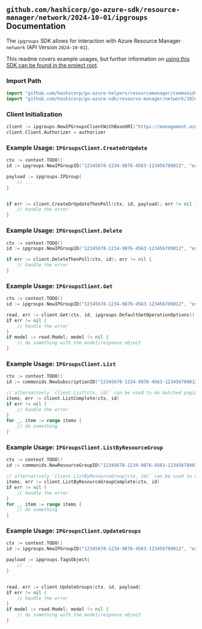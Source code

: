 
## `github.com/hashicorp/go-azure-sdk/resource-manager/network/2024-10-01/ipgroups` Documentation

The `ipgroups` SDK allows for interaction with Azure Resource Manager `network` (API Version `2024-10-01`).

This readme covers example usages, but further information on [using this SDK can be found in the project root](https://github.com/hashicorp/go-azure-sdk/tree/main/docs).

### Import Path

```go
import "github.com/hashicorp/go-azure-helpers/resourcemanager/commonids"
import "github.com/hashicorp/go-azure-sdk/resource-manager/network/2024-10-01/ipgroups"
```


### Client Initialization

```go
client := ipgroups.NewIPGroupsClientWithBaseURI("https://management.azure.com")
client.Client.Authorizer = authorizer
```


### Example Usage: `IPGroupsClient.CreateOrUpdate`

```go
ctx := context.TODO()
id := ipgroups.NewIPGroupID("12345678-1234-9876-4563-123456789012", "example-resource-group", "ipGroupName")

payload := ipgroups.IPGroup{
	// ...
}


if err := client.CreateOrUpdateThenPoll(ctx, id, payload); err != nil {
	// handle the error
}
```


### Example Usage: `IPGroupsClient.Delete`

```go
ctx := context.TODO()
id := ipgroups.NewIPGroupID("12345678-1234-9876-4563-123456789012", "example-resource-group", "ipGroupName")

if err := client.DeleteThenPoll(ctx, id); err != nil {
	// handle the error
}
```


### Example Usage: `IPGroupsClient.Get`

```go
ctx := context.TODO()
id := ipgroups.NewIPGroupID("12345678-1234-9876-4563-123456789012", "example-resource-group", "ipGroupName")

read, err := client.Get(ctx, id, ipgroups.DefaultGetOperationOptions())
if err != nil {
	// handle the error
}
if model := read.Model; model != nil {
	// do something with the model/response object
}
```


### Example Usage: `IPGroupsClient.List`

```go
ctx := context.TODO()
id := commonids.NewSubscriptionID("12345678-1234-9876-4563-123456789012")

// alternatively `client.List(ctx, id)` can be used to do batched pagination
items, err := client.ListComplete(ctx, id)
if err != nil {
	// handle the error
}
for _, item := range items {
	// do something
}
```


### Example Usage: `IPGroupsClient.ListByResourceGroup`

```go
ctx := context.TODO()
id := commonids.NewResourceGroupID("12345678-1234-9876-4563-123456789012", "example-resource-group")

// alternatively `client.ListByResourceGroup(ctx, id)` can be used to do batched pagination
items, err := client.ListByResourceGroupComplete(ctx, id)
if err != nil {
	// handle the error
}
for _, item := range items {
	// do something
}
```


### Example Usage: `IPGroupsClient.UpdateGroups`

```go
ctx := context.TODO()
id := ipgroups.NewIPGroupID("12345678-1234-9876-4563-123456789012", "example-resource-group", "ipGroupName")

payload := ipgroups.TagsObject{
	// ...
}


read, err := client.UpdateGroups(ctx, id, payload)
if err != nil {
	// handle the error
}
if model := read.Model; model != nil {
	// do something with the model/response object
}
```
